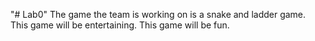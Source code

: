 "# Lab0" 
The game the team is working on is a snake and ladder game.
This game will be entertaining.
This game will be fun.